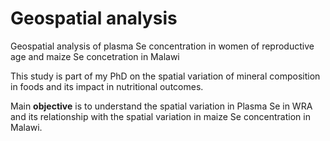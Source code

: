 # Geospatial analysis

Geospatial analysis of plasma Se concentration in women of reproductive age and maize Se concetration in Malawi

This study is part of my PhD on the spatial variation of mineral composition in foods and its impact in nutritional outcomes. 

Main **objective** is to understand the spatial variation in Plasma Se in WRA and its relationship with the spatial variation in maize Se concentration in Malawi. 
